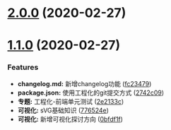 # [2.0.0](https://github.com/liwudi/fronted_notes/compare/v1.1.0...v2.0.0) (2020-02-27)



# [1.1.0](https://github.com/liwudi/fronted_notes/compare/2742c0933366de4a544ee9b44f7f82495fb0b652...v1.1.0) (2020-02-27)


### Features

* **changelog.md:** 新增changelog功能 ([fc23479](https://github.com/liwudi/fronted_notes/commit/fc234790ee561a347b393f63173528b76c30cba9))
* **package.json:** 使用工程化的git提交方式 ([2742c09](https://github.com/liwudi/fronted_notes/commit/2742c0933366de4a544ee9b44f7f82495fb0b652))
* **专题:** 工程化-前端单元测试 ([2e2133c](https://github.com/liwudi/fronted_notes/commit/2e2133cb86c511af9ba10b23a6e3401c0c191f73))
* **可视化:** sVG基础知识 ([776524e](https://github.com/liwudi/fronted_notes/commit/776524ee6393a6d00b6990842dd8fe4d1da4a353))
* **可视化:** 新增可视化探讨方向 ([0bfdf1f](https://github.com/liwudi/fronted_notes/commit/0bfdf1f1007433cdbda941e24f748806baf6a63d))




